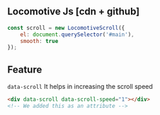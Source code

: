 ## Locomotive Js [cdn + github]
```js
const scroll = new LocomotiveScroll({
    el: document.querySelector('#main'),
    smooth: true
});
```

## Feature
`data-scroll` It helps in increasing the scroll speed
```html
<div data-scroll data-scroll-speed="1"></div>
<!-- We added this as an attribute -->
```

